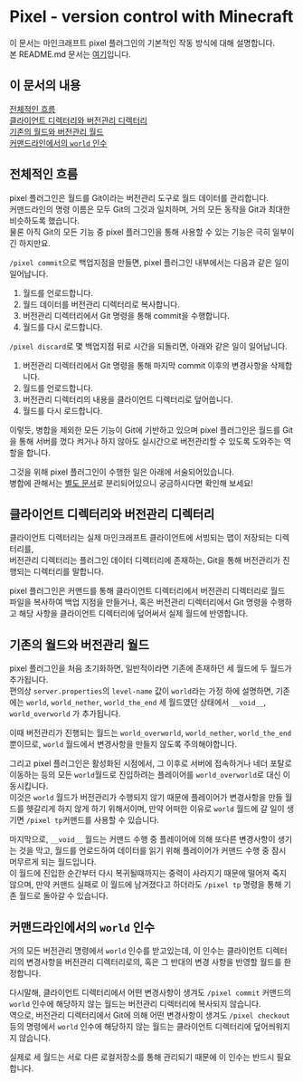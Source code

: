 # Pixel - version control with Minecraft
이 문서는 마인크래프트 pixel 플러그인의 기본적인 작동 방식에 대해 설명합니다.  
본 README.md 문서는 [여기](/README.md)입니다.

## 이 문서의 내용
[전체적인 흐름](#전체적인-흐름)  
[클라이언트 디렉터리와 버전관리 디렉터리](#클라이언트-디렉터리와-버전관리-디렉터리)  
[기존의 월드와 버전관리 월드](#기존의-월드와-버전관리-월드)  
[커맨드라인에서의 `world` 인수](#커맨드라인에서의-world-인수)

## 전체적인 흐름
pixel 플러그인은 월드를 Git이라는 버전관리 도구로 월드 데이터를 관리합니다.  
커맨드라인의 명령 이름은 모두 Git의 그것과 일치하며, 거의 모든 동작을 Git과 최대한 비슷하도록 했습니다.  
물론 아직 Git의 모든 기능 중 pixel 플러그인을 통해 사용할 수 있는 기능은 극히 일부이긴 하지만요.  
  
`/pixel commit`으로 백업지점을 만들면, pixel 플러그인 내부에서는 다음과 같은 일이 일어납니다.
1. 월드를 언로드합니다.
2. 월드 데이터를 버전관리 디렉터리로 복사합니다.
3. 버전관리 디렉터리에서 Git 명령을 통해 commit을 수행합니다.
4. 월드를 다시 로드합니다.
  
`/pixel discard`로 몇 백업지점 뒤로 시간을 되돌리면, 아래와 같은 일이 일어납니다.
1. 버전관리 디렉터리에서 Git 명령을 통해 마지막 commit 이후의 변경사항을 삭제합니다.
2. 월드를 언로드합니다.
3. 버전관리 디렉터리의 내용을 클라이언트 디렉터리로 덮어씁니다.
4. 월드를 다시 로드합니다.
  
이렇듯, 병합을 제외한 모든 기능이 Git에 기반하고 있으며 pixel 플러그인은 월드를 Git을 통해 서버를 껐다 켜거나 하지 않아도 실시간으로 버전관리할 수 있도록 
도와주는 역할을 합니다.  
  
그것을 위해 pixel 플러그인이 수행한 일은 아래에 서술되어있습니다.  
병합에 관해서는 [별도 문서](/docs/MERGING_WORLDS.md)로 분리되어있으니 궁금하시다면 확인해 보세요!

## 클라이언트 디렉터리와 버전관리 디렉터리
클라이언트 디렉터리는 실제 마인크래프트 클라이언트에 서빙되는 맵이 저장되는 디렉터리를,   
버전관리 디렉터리는 플러그인 데이터 디렉터리에 존재하는, Git을 통해 버전관리가 진행되는 디렉터리를 말합니다.  
  
pixel 플러그인은 커맨드를 통해 클라이언트 디렉터리에서 버전관리 디렉터리로 월드 파일을 복사하여 
백업 지점을 만들거나, 혹은 버전관리 디렉터리에서 Git 명령을 수행하고 해당 사항을 클라이언트 디렉터리에 덮어써서
실제 월드에 반영합니다.  
  
## 기존의 월드와 버전관리 월드
pixel 플러그인을 처음 초기화하면, 일반적이라면 기존에 존재하던 세 월드에 두 월드가 추가됩니다.  
편의상 `server.properties`의 `level-name` 값이 `world`라는 가정 하에 설명하면, 기존에는 
`world`, `world_nether`, `world_the_end` 세 월드였던 상태에서 `__void__`, `world_overworld` 가 추가됩니다.  
  
이때 버전관리가 진행되는 월드는 `world_overworld`, `world_nether`, `world_the_end` 뿐이므로, `world` 월드에서 변경사항을 만들지 않도록 주의해야합니다.
    
그리고 pixel 플러그인은 활성화된 시점에서, 그 이후로 서버에 접속하거나 네더 포탈로 이동하는 등의
모든 `world`월드로 진입하려는 플레이어를 `world_overworld`로 대신 이동시킵니다.  
이것은 `world` 월드가 버전관리가 수행되지 않기 때문에 플레이어가 변경사항을 만들 월드를 헷갈리게 하지 않게 하기 위해서이며,
만약 어떠한 이유로 `world` 월드에 갈 일이 생기면 `/pixel tp`커맨드를 사용할 수 있습니다.  
  
마지막으로, `__void__` 월드는 커맨드 수행 중 플레이어에 의해 또다른 변경사항이 생기는 것을 막고, 월드를 언로드하여 데이터를 읽기 위해
플레이어가 커맨드 수행 중 잠시 머무르게 되는 월드입니다.  
이 월드에 진입한 순간부터 다시 복귀될때까지는 중력이 사라지기 때문에 떨어져 죽지 않으며, 만약 커맨드 실패로 이 월드에 남겨졌다고 하더라도 
`/pixel tp` 명령을 통해 기존 월드로 돌아갈 수 있습니다.  
  
## 커맨드라인에서의 `world` 인수
거의 모든 버전관리 명령에서 `world` 인수를 받고있는데, 이 인수는 
클라이언트 디렉터리의 변경사항을 버전관리 디렉터리로의, 혹은 그 반대의 변경 사항을 반영할 월드를 한정합니다.  
  
다시말해, 클라이언트 디렉터리에서 어떤 변경사항이 생겨도 `/pixel commit` 커맨드의 `world` 인수에 해당하지 않는 월드는 버전관리 디렉터리에 복사되지 않습니다.  
역으로, 버전관리 디렉터리에서 Git에 의해 어떤 변경사항이 생겨도 `/pixel checkout` 등의 명령에서 `world` 인수에 해당하지 않는 월드는 클라이언트 디렉터리에 덮어씌워지지 않습니다.  
  
실제로 세 월드는 서로 다른 로컬저장소를 통해 관리되기 때문에 이 인수는 반드시 필요합니다.
  